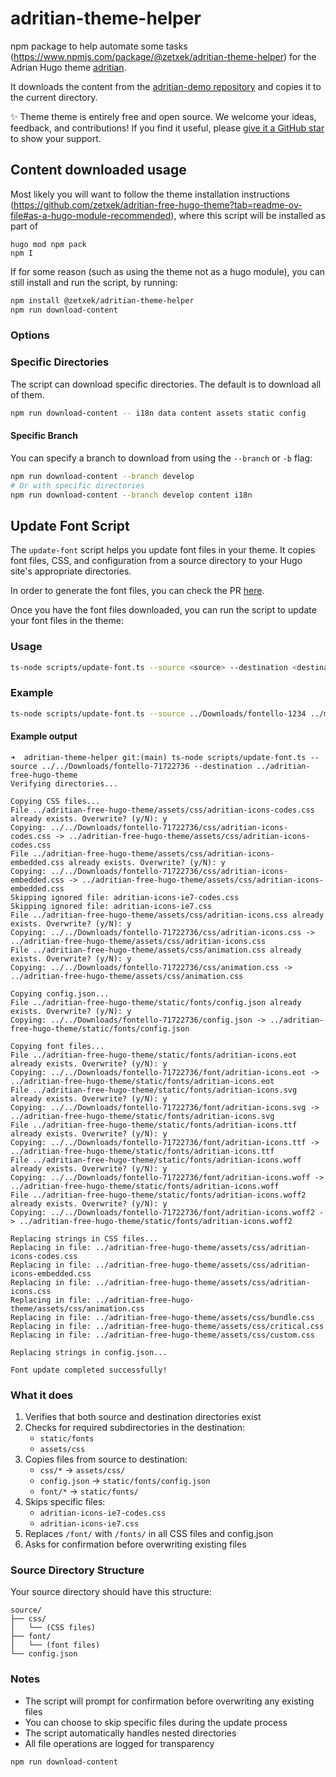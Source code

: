 # adritian-theme-helper
npm package to help automate some tasks (https://www.npmjs.com/package/@zetxek/adritian-theme-helper) for the Adrian Hugo theme [adritian](https://github.com/zetxek/adritian-free-hugo-theme).

It downloads the content from the [adritian-demo repository](https://github.com/zetxek/adritian-demo) and copies it to the current directory. 

✨ Theme theme is entirely free and open source. We welcome your ideas, feedback, and contributions! If you find it useful, please [give it a GitHub star](https://github.com/zetxek/adritian-free-hugo-theme) to show your support.

## Content downloaded usage

Most likely you will want to follow the theme installation instructions (https://github.com/zetxek/adritian-free-hugo-theme?tab=readme-ov-file#as-a-hugo-module-recommended), where this script will be installed as part of 

```
hugo mod npm pack
npm I
```

If for some reason (such as using the theme not as a hugo module), you can still install and run the script, by running:

```bash
npm install @zetxek/adritian-theme-helper
npm run download-content
```

### Options

### Specific Directories
The script can download specific directories. The default is to download all of them.

```bash
npm run download-content -- i18n data content assets static config
```

#### Specific Branch
You can specify a branch to download from using the `--branch` or `-b` flag:

```bash
npm run download-content --branch develop
# Or with specific directories
npm run download-content --branch develop content i18n
```


## Update Font Script

The `update-font` script helps you update font files in your theme. It copies font files, CSS, and configuration from a source directory to your Hugo site's appropriate directories.

In order to generate the font files, you can check the PR [here](https://github.com/zetxek/adritian-free-hugo-theme/pull/169).


Once you have the font files downloaded, you can run the script to update your font files in the theme:
### Usage

```bash
ts-node scripts/update-font.ts --source <source> --destination <destination>
```

### Example

```bash
ts-node scripts/update-font.ts --source ../Downloads/fontello-1234 ../my-hugo-site
```

#### Example output

```
➜  adritian-theme-helper git:(main) ts-node scripts/update-font.ts --source ../../Downloads/fontello-71722736 --destination ../adritian-free-hugo-theme 
Verifying directories...

Copying CSS files...
File ../adritian-free-hugo-theme/assets/css/adritian-icons-codes.css already exists. Overwrite? (y/N): y
Copying: ../../Downloads/fontello-71722736/css/adritian-icons-codes.css -> ../adritian-free-hugo-theme/assets/css/adritian-icons-codes.css
File ../adritian-free-hugo-theme/assets/css/adritian-icons-embedded.css already exists. Overwrite? (y/N): y
Copying: ../../Downloads/fontello-71722736/css/adritian-icons-embedded.css -> ../adritian-free-hugo-theme/assets/css/adritian-icons-embedded.css
Skipping ignored file: adritian-icons-ie7-codes.css
Skipping ignored file: adritian-icons-ie7.css
File ../adritian-free-hugo-theme/assets/css/adritian-icons.css already exists. Overwrite? (y/N): y
Copying: ../../Downloads/fontello-71722736/css/adritian-icons.css -> ../adritian-free-hugo-theme/assets/css/adritian-icons.css
File ../adritian-free-hugo-theme/assets/css/animation.css already exists. Overwrite? (y/N): y
Copying: ../../Downloads/fontello-71722736/css/animation.css -> ../adritian-free-hugo-theme/assets/css/animation.css

Copying config.json...
File ../adritian-free-hugo-theme/static/fonts/config.json already exists. Overwrite? (y/N): y
Copying: ../../Downloads/fontello-71722736/config.json -> ../adritian-free-hugo-theme/static/fonts/config.json

Copying font files...
File ../adritian-free-hugo-theme/static/fonts/adritian-icons.eot already exists. Overwrite? (y/N): y
Copying: ../../Downloads/fontello-71722736/font/adritian-icons.eot -> ../adritian-free-hugo-theme/static/fonts/adritian-icons.eot
File ../adritian-free-hugo-theme/static/fonts/adritian-icons.svg already exists. Overwrite? (y/N): y
Copying: ../../Downloads/fontello-71722736/font/adritian-icons.svg -> ../adritian-free-hugo-theme/static/fonts/adritian-icons.svg
File ../adritian-free-hugo-theme/static/fonts/adritian-icons.ttf already exists. Overwrite? (y/N): y
Copying: ../../Downloads/fontello-71722736/font/adritian-icons.ttf -> ../adritian-free-hugo-theme/static/fonts/adritian-icons.ttf
File ../adritian-free-hugo-theme/static/fonts/adritian-icons.woff already exists. Overwrite? (y/N): y 
Copying: ../../Downloads/fontello-71722736/font/adritian-icons.woff -> ../adritian-free-hugo-theme/static/fonts/adritian-icons.woff
File ../adritian-free-hugo-theme/static/fonts/adritian-icons.woff2 already exists. Overwrite? (y/N): y
Copying: ../../Downloads/fontello-71722736/font/adritian-icons.woff2 -> ../adritian-free-hugo-theme/static/fonts/adritian-icons.woff2

Replacing strings in CSS files...
Replacing in file: ../adritian-free-hugo-theme/assets/css/adritian-icons-codes.css
Replacing in file: ../adritian-free-hugo-theme/assets/css/adritian-icons-embedded.css
Replacing in file: ../adritian-free-hugo-theme/assets/css/adritian-icons.css
Replacing in file: ../adritian-free-hugo-theme/assets/css/animation.css
Replacing in file: ../adritian-free-hugo-theme/assets/css/bundle.css
Replacing in file: ../adritian-free-hugo-theme/assets/css/critical.css
Replacing in file: ../adritian-free-hugo-theme/assets/css/custom.css

Replacing strings in config.json...

Font update completed successfully!
```

### What it does

1. Verifies that both source and destination directories exist
2. Checks for required subdirectories in the destination:
   - `static/fonts`
   - `assets/css`
3. Copies files from source to destination:
   - `css/*` → `assets/css/`
   - `config.json` → `static/fonts/config.json`
   - `font/*` → `static/fonts/`
4. Skips specific files:
   - `adritian-icons-ie7-codes.css`
   - `adritian-icons-ie7.css`
5. Replaces `/font/` with `/fonts/` in all CSS files and config.json
6. Asks for confirmation before overwriting existing files

### Source Directory Structure

Your source directory should have this structure:
```
source/
├── css/
│   └── (CSS files)
├── font/
│   └── (font files)
└── config.json
```

### Notes

- The script will prompt for confirmation before overwriting any existing files
- You can choose to skip specific files during the update process
- The script automatically handles nested directories
- All file operations are logged for transparency

```bash
npm run download-content
```
